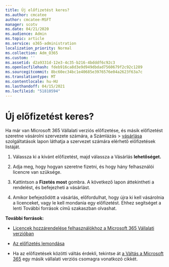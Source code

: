```yaml
---
title: Új előfizetést keres?
ms.author: cmcatee
author: cmcatee-MSFT
manager: scotv
ms.date: 04/21/2020
ms.audience: Admin
ms.topic: article
ms.service: o365-administration
localization_priority: Normal
ms.collection: Adm_O365
ms.custom: ''
ms.assetid: d2a9331d-12e3-4c35-b216-4bdddf6c92c3
ms.openlocfilehash: fdeb916ca8d3e9d949dbdad7560679f2c92c1289
ms.sourcegitcommit: 8bc60ec34bc1e40685e3976576e04a2623f63a7c
ms.translationtype: MT
ms.contentlocale: hu-HU
ms.lasthandoff: 04/15/2021
ms.locfileid: "51810594"
---
```

# <a name="looking-to-buy-a-new-subscription"></a>Új előfizetést keres?

Ha már van Microsoft 365 Vállalati verziós előfizetése, és másik előfizetést szeretne vásárolni szervezete számára, a Számlázás  \> [vásárlása](https://go.microsoft.com/fwlink/p/?linkid=868433) szolgáltatások lapon láthatja a szervezet számára elérhető előfizetések listáját.
 
1. Válassza ki a kívánt előfizetést, majd válassza a Vásárlás **lehetőséget.**

2. Adja meg, hogy hogyan szeretne fizetni, és hogy hány felhasználói licencre van szüksége.

3. Kattintson a **Fizetés most** gombra. A következő lapon áttekintheti a rendelést, és befejezheti a vásárlást.

4. Amikor befejeződött a vásárlás, előfordulhat, hogy újra ki kell vásárolnia a licenceket, vagy le kell mondania egy előfizetést. Ehhez segítséget a lenti További források című szakaszban olvashat.

 **További források:**
  
- [Licencek hozzárendelése felhasználókhoz a Microsoft 365 Vállalati verzióban](https://docs.microsoft.com/microsoft-365/admin/add-users/add-users)
    
- [Az előfizetés lemondása](https://docs.microsoft.com/microsoft-365/commerce/subscriptions/cancel-your-subscription)
    
- Ha az előfizetések közötti váltás érdekli, tekintse át [a Váltás a Microsoft 365](https://docs.microsoft.com/microsoft-365/commerce/subscriptions/switch-to-a-different-plan) egy másik vállalati verziós csomagra vonatkozó cikkét.